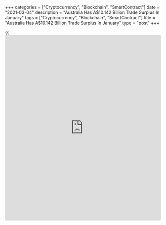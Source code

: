 +++
categories = ["Cryptocurrency", "Blockchain", "SmartContract"]
date = "2021-03-04"
description = "Australia Has A$10.142 Billion Trade Surplus In January"
tags = ["Cryptocurrency", "Blockchain", "SmartContract"]
title = "Australia Has A$10.142 Billion Trade Surplus In January"
type = "post"
+++

{{<iframe id="large-banner" src="https://www.bounty.group/#slide=10.0" width="100%" height="600" scrolling="no" style="border: 0px solid rgb(216, 221, 230); border-radius: 3px;">}}

Australia had a seasonally adjusted merchandise trade surplus of
A$10.412 billion in January, the Australian Bureau of Statistics said on
Thursday.

That easily beat forecasts for a surplus of A$6.5 billion following the
upwardly revised A$7.133 billion surplus in December (originally A$6.785
billion).

Exports were up 6.0 percent on month or A$2.316 billion to A$39.849
billion after gaining 3.0 percent in the previous month.

Imports were down 2.0 percent on month or A$694 million to A$29.707
billion after slipping 2.0 percent in December.

For comments and feedback [contact](https://www.playgroundfx.com/contact/): editorial@rtt[news](https://www.letsplayfx.com/blog/forex-news-website/).com

[Economic News][1]

 **What parts of the world are seeing the best (and worst) economic
performances lately? Click[here][2] to check out our [Econ Scorecard][2]
and find out! See up-to-the-moment [ranking](https://www.playgroundfx.com/blog/crypto-exchange-ranking/)s for the best and worst
performers in [GDP][3], [unemployment rate][4], [inflation][5] and much
more.**

   1. www.rtt[news](https://www.letsplayfx.com/blog/forex-news-website/).com/Content/EconomicNews.aspx
   2. www.rtt[news](https://www.letsplayfx.com/blog/forex-news-website/).com/economic-scorecard/world-rank/unemployment-rate/highest-performance.aspx
   3. www.rtt[news](https://www.letsplayfx.com/blog/forex-news-website/).com/economic-scorecard/world-rank/GDP/highest-performance.aspx
   4. www.rtt[news](https://www.letsplayfx.com/blog/forex-news-website/).com/economic-scorecard/world-rank/unemployment-rate/lowest-performance.aspx
   5. www.rtt[news](https://www.letsplayfx.com/blog/forex-news-website/).com/economic-scorecard/world-rank/CPI/highest-performance.aspx
